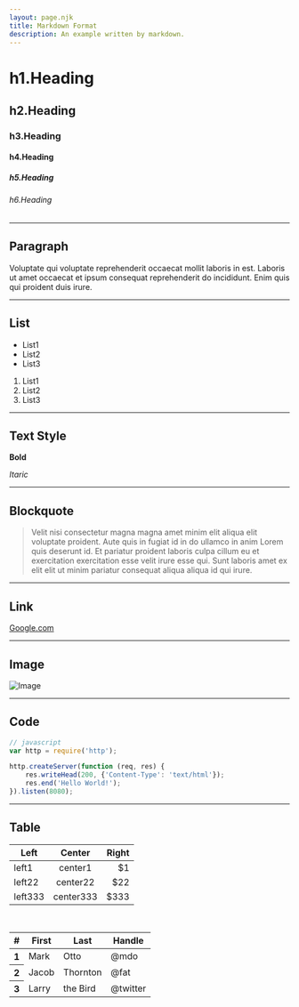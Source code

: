 ```yaml
---
layout: page.njk
title: Markdown Format
description: An example written by markdown.
---
```


# h1.Heading
## h2.Heading
### h3.Heading
#### h4.Heading
##### h5.Heading
###### h6.Heading

---

## Paragraph

Voluptate qui voluptate reprehenderit occaecat mollit laboris in est. Laboris ut amet occaecat et ipsum consequat reprehenderit do incididunt. Enim quis qui proident duis irure.

---

## List


* List1
* List2
* List3


1. List1
2. List2
3. List3

---

## Text Style

**Bold**

*Itaric*

---

## Blockquote

> Velit nisi consectetur magna magna amet minim elit aliqua elit voluptate proident. Aute quis in fugiat id in do ullamco in anim Lorem quis deserunt id. Et pariatur proident laboris culpa cillum eu et exercitation exercitation esse velit irure esse qui. Sunt laboris amet ex elit elit ut minim pariatur consequat aliqua aliqua id qui irure.

---

## Link

[Google.com](https://google.com)

---

## Image

![Image](https://picsum.photos/500/300/?random)

---

## Code

```js
// javascript
var http = require('http');

http.createServer(function (req, res) {
    res.writeHead(200, {'Content-Type': 'text/html'});
    res.end('Hello World!');
}).listen(8080);
```

---

## Table

| Left     | Center    | Right |
| -------- |:---------:| -----:|
| left1    | center1   | $1    |
| left22   | center22  | $22   |
| left333  | center333 | $333  |

<br>

<table class="table">
  <thead>
    <tr>
      <th scope="col">#</th>
      <th scope="col">First</th>
      <th scope="col">Last</th>
      <th scope="col">Handle</th>
    </tr>
  </thead>
  <tbody>
    <tr>
      <th scope="row">1</th>
      <td>Mark</td>
      <td>Otto</td>
      <td>@mdo</td>
    </tr>
    <tr>
      <th scope="row">2</th>
      <td>Jacob</td>
      <td>Thornton</td>
      <td>@fat</td>
    </tr>
    <tr>
      <th scope="row">3</th>
      <td>Larry</td>
      <td>the Bird</td>
      <td>@twitter</td>
    </tr>
  </tbody>
</table>

